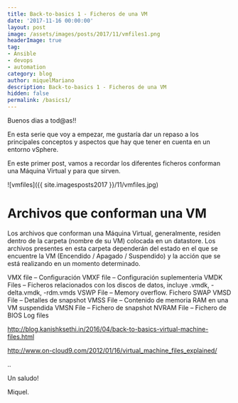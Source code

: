 ```yaml
---
title: Back-to-basics 1 - Ficheros de una VM
date: '2017-11-16 00:00:00'
layout: post
image: /assets/images/posts/2017/11/vmfiles1.png
headerImage: true
tag:
- Ansible
- devops
- automation
category: blog
author: miquelMariano
description: Back-to-basics 1 - Ficheros de una VM
hidden: false
permalink: /basics1/
---
```


Buenos dias a tod@as!!

En esta serie que voy a empezar, me gustaría dar un repaso a los principales conceptos y aspectos que hay que tener en cuenta en un entorno vSphere.

En este primer post, vamos a recordar los diferentes ficheros conforman una Máquina Virtual y para que sirven.

![vmfiles]({{ site.imagesposts2017 }}/11/vmfiles.jpg)

# Archivos que conforman una VM

Los archivos que conforman una Máquina Virtual, generalmente, residen dentro de la carpeta (nombre de su VM) colocada en un datastore. Los archivos presentes en esta carpeta dependerán del estado en el que se encuentre la VM (Encendido / Apagado / Suspendido) y la acción que se está realizando en un momento determinado.

VMX file – Configuración
VMXF file – Configuración suplementeria
VMDK Files – Ficheros relacionados con los discos de datos, incluye .vmdk, -delta.vmdk, -rdm.vmds
VSWP File – Memory overflow. Fichero SWAP
VMSD File – Detalles de snapshot
VMSS File – Contenido de memoria RAM en una VM suspendida
VMSN File – Fichero de snapshot
NVRAM File – Fichero de BIOS
Log files

http://blog.kanishksethi.in/2016/04/back-to-basics-virtual-machine-files.html

http://www.on-cloud9.com/2012/01/16/virtual_machine_files_explained/

..


Un saludo!

Miquel.


